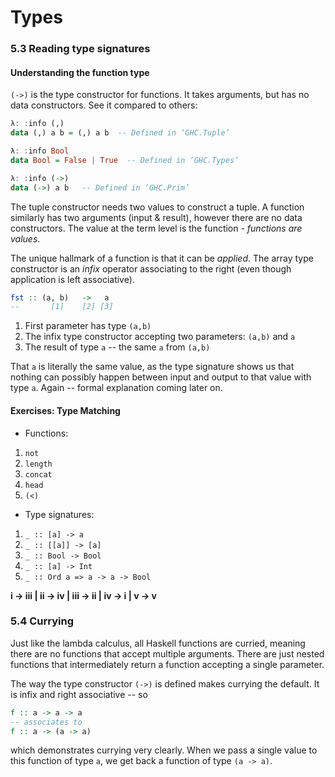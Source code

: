 # Types

### 5.3 Reading type signatures

#### Understanding the function type

`(->)` is the type constructor for functions. It takes arguments, but has no data constructors. See it compared to others:
```haskell
λ: :info (,)
data (,) a b = (,) a b  -- Defined in ‘GHC.Tuple’

λ: :info Bool
data Bool = False | True  -- Defined in ‘GHC.Types’

λ: :info (->)
data (->) a b   -- Defined in ‘GHC.Prim’
```

The tuple constructor needs two values to construct a tuple. A function similarly has two arguments (input & result), however there are no data constructors. The value at the term level is the function - *functions are values*.

The unique hallmark of a function is that it can be *applied*. The array type constructor is an *infix* operator associating to the right (even though application is left associative).

```haskell
fst :: (a, b)   ->   a
--       [1]    [2] [3]
```
1. First parameter has type `(a,b)`
2. The infix type constructor accepting two parameters: `(a,b)` and `a`
3. The result of type `a` -- the same `a` from `(a,b)`

That `a` is literally the same value, as the type signature shows us that nothing can possibly happen between input and output to that value with type `a`. Again -- formal explanation coming later on.

#### Exercises: Type Matching

- Functions:
 1. `not`
 1. `length`
 1. `concat`
 1. `head`
 1. `(<)`

- Type signatures:
 1. `_ :: [a] -> a`
 1. `_ :: [[a]] -> [a]`
 1. `_ :: Bool -> Bool`
 1. `_ :: [a] -> Int`
 1. `_ :: Ord a => a -> a -> Bool`

**i -> iii | ii -> iv | iii -> ii | iv -> i | v -> v**

### 5.4 Currying

Just like the lambda calculus, all Haskell functions are curried, meaning there are no functions that accept multiple arguments. There are just nested functions that intermediately return a function accepting a single parameter.

The way the type constructor `(->)` is defined makes currying the default. It is infix and right associative -- so
```haskell
f :: a -> a -> a
-- associates to
f :: a -> (a -> a)
```
which demonstrates currying very clearly. When we pass a single value to this function of type `a`, we get back a function of type `(a -> a)`.
